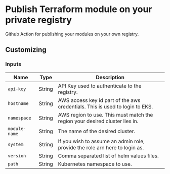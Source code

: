 # Publish Terraform module on your private registry
Github Action for publishing your modules on your own registry.

## Customizing
### Inputs

| Name          | Type   | Description                                                                  |
|-------------- |--------|----------------------------------------------------------------------------- |
| `api-key`     | String | API Key used to authenticate to the registry.                                |
| `hostname`    | String | AWS access key id part of the aws credentials. This is used to login to EKS. |
| `namespace`   | String | AWS region to use. This must match the region your desired cluster lies in.  |
| `module-name` | String | The name of the desired cluster.                                             |
| `system`      | String | If you wish to assume an admin role, provide the role arn here to login as.  |
| `version`     | String | Comma separated list of helm values files.                                   |
| `path`        | String | Kubernetes namespace to use.                                                 |
